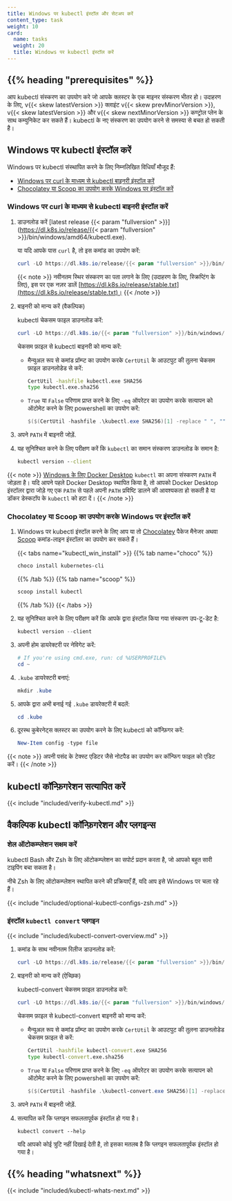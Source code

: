 ```yaml
---
title: Windows पर kubectl इंस्टॉल और सेटअप करें
content_type: task
weight: 10
card:
  name: tasks
  weight: 20
  title: Windows पर kubectl इंस्टॉल करें
---
```


## {{% heading "prerequisites" %}}

आप kubectl संस्करण का उपयोग करे जो आपके क्लस्टर के एक माइनर संस्करण भीतर हो। उदाहरण के लिए, v{{< skew latestVersion >}} क्लाइंट v{{< skew prevMinorVersion >}}, v{{< skew latestVersion >}} और v{{< skew nextMinorVersion >}} कण्ट्रोल प्लेन के साथ कम्युनिकेट कर सकते हैं।
kubectl के नए संस्करण का उपयोग करने से समस्या से बचत हो सकती है।

## Windows पर kubectl इंस्टॉल करें

Windows पर kubectl संस्थापित करने के लिए निम्नलिखित विधियाँ मौजूद हैं:

- [Windows पर curl के माध्यम से kubectl बाइनरी इंस्टॉल करें](#Windows-पर-curl-के-माध्यम-से-kubectl-बाइनरी-इंस्टॉल-करें)
- [Chocolatey या Scoop का उपयोग करके Windows पर इंस्टॉल करें](#Chocolatey-या-Scoop-का-उपयोग-करके-Windows-पर-इंस्टॉल-करें)

### Windows पर curl के माध्यम से kubectl बाइनरी इंस्टॉल करें

1. डाउनलोड करें [latest release {{< param "fullversion" >}}](https://dl.k8s.io/release/{{< param "fullversion" >}}/bin/windows/amd64/kubectl.exe).

   या यदि आपके पास `curl` है, तो इस कमांड का उपयोग करें:

   ```powershell
   curl -LO https://dl.k8s.io/release/{{< param "fullversion" >}}/bin/windows/amd64/kubectl.exe
   ```

   {{< note >}}
   नवीनतम स्थिर संस्करण का पता लगाने के लिए (उदाहरण के लिए, स्क्रिप्टिंग के लिए), इस पर एक नज़र डालें [https://dl.k8s.io/release/stable.txt](https://dl.k8s.io/release/stable.txt)।
   {{< /note >}}

1. बाइनरी को मान्य करें (वैकल्पिक)

   kubectl चेकसम फाइल डाउनलोड करें:

   ```powershell
   curl -LO https://dl.k8s.io/{{< param "fullversion" >}}/bin/windows/amd64/kubectl.exe.sha256
   ```

   चेकसम फ़ाइल से kubectl बाइनरी को मान्य करें:

   - मैन्युअल रूप से कमांड प्रॉम्प्ट का उपयोग करके `CertUtil` के आउटपुट की तुलना चेकसम फ़ाइल डाउनलोडेड से करें:

     ```cmd
     CertUtil -hashfile kubectl.exe SHA256
     type kubectl.exe.sha256
     ```

   - `True` या `False` परिणाम प्राप्त करने के लिए `-eq` ऑपरेटर का उपयोग करके सत्यापन को ऑटोमेट करने के लिए powershell का उपयोग करें:

     ```powershell
     $($(CertUtil -hashfile .\kubectl.exe SHA256)[1] -replace " ", "") -eq $(type .\kubectl.exe.sha256)
     ```

1. अपने `PATH` में बाइनरी जोड़ें.

1. यह सुनिश्चित करने के लिए परीक्षण करें कि `kubectl` का समान संस्करण डाउनलोड के समान है:

   ```cmd
   kubectl version --client
   ```

{{< note >}}
[Windows के लिए Docker Desktop](https://docs.docker.com/docker-for-windows/#kubernetes) `kubectl` का अपना संस्करण `PATH` में जोड़ता है।
यदि आपने पहले Docker Desktop स्थापित किया है, तो आपको Docker Desktop इंस्टॉलर द्वारा जोड़े गए एक `PATH` से पहले अपनी `PATH` प्रविष्टि डालने की आवश्यकता हो सकती है या डॉकर डेस्कटॉप के `kubectl` को हटा दें।
{{< /note >}}

### Chocolatey या Scoop का उपयोग करके Windows पर इंस्टॉल करें

1. Windows पर kubectl इंस्टॉल करने के लिए आप या तो [Chocolatey](https://chocolatey.org) पैकेज मैनेजर अथवा [Scoop](https://scoop.sh) कमांड-लाइन इंस्टॉलर का उपयोग कर सकते हैं।

   {{< tabs name="kubectl_win_install" >}}
   {{% tab name="choco" %}}
   ```powershell
   choco install kubernetes-cli
   ```
   {{% /tab %}}
   {{% tab name="scoop" %}}
   ```powershell
   scoop install kubectl
   ```
   {{% /tab %}}
   {{< /tabs >}}

1. यह सुनिश्चित करने के लिए परीक्षण करें कि आपके द्वारा इंस्टॉल किया गया संस्करण उप-टू-डेट है:

   ```powershell
   kubectl version --client
   ```

1. अपनी होम डायरेक्टरी पर नेविगेट करें:

   ```powershell
   # If you're using cmd.exe, run: cd %USERPROFILE%
   cd ~
   ```

1. `.kube` डायरेक्टरी बनाएं:

   ```powershell
   mkdir .kube
   ```

1. आपके द्वारा अभी बनाई गई `.kube` डायरेक्टरी में बदलें:

   ```powershell
   cd .kube
   ```

1. दूरस्थ कुबेरनेट्स क्लस्टर का उपयोग करने के लिए kubectl को कॉन्फ़िगर करें:

   ```powershell
   New-Item config -type file
   ```

{{< note >}}
अपनी पसंद के टेक्स्ट एडिटर जैसे नोटपैड का उपयोग कर कॉन्फिग फाइल को एडिट करें।
{{< /note >}}

## kubectl कॉन्फ़िगरेशन सत्यापित करें

{{< include "included/verify-kubectl.md" >}}

## वैकल्पिक kubectl कॉन्फ़िगरेशन और प्लगइन्स

### शेल ऑटोकम्प्लेशन सक्षम करें

kubectl Bash और Zsh के लिए ऑटोकम्प्लेशन का सपोर्ट प्रदान करता है, जो आपको बहुत सारी टाइपिंग बचा सकता है।

नीचे Zsh के लिए ऑटोकम्प्लेशन स्थापित करने की प्रक्रियाएँ हैं, यदि आप इसे Windows पर चला रहे हैं।

{{< include "included/optional-kubectl-configs-zsh.md" >}}

### इंस्टॉल `kubectl convert` प्लगइन

{{< include "included/kubectl-convert-overview.md" >}}

1. कमांड के साथ नवीनतम रिलीज डाउनलोड करें:

   ```powershell
   curl -LO https://dl.k8s.io/release/{{< param "fullversion" >}}/bin/windows/amd64/kubectl-convert.exe
   ```

1. बाइनरी को मान्य करें (ऐच्छिक)

   kubectl-convert चेकसम फ़ाइल डाउनलोड करें:

   ```powershell
   curl -LO https://dl.k8s.io/{{< param "fullversion" >}}/bin/windows/amd64/kubectl-convert.exe.sha256
   ```

   चेकसम फ़ाइल से kubectl-convert बाइनरी को मान्य करें:

   - मैन्युअल रूप से कमांड प्रॉम्प्ट का उपयोग करके `CertUtil` के आउटपुट की तुलना डाउनलोडेड चेकसम फ़ाइल से करें:

     ```cmd
     CertUtil -hashfile kubectl-convert.exe SHA256
     type kubectl-convert.exe.sha256
     ```

   - `True` या `False` परिणाम प्राप्त करने के लिए `-eq` ऑपरेटर का उपयोग करके सत्यापन को ऑटोमेट करने के लिए powershell का उपयोग करें:

     ```powershell
     $($(CertUtil -hashfile .\kubectl-convert.exe SHA256)[1] -replace " ", "") -eq $(type .\kubectl-convert.exe.sha256)
     ```

1. अपने `PATH` में बाइनरी जोड़ें.

1. सत्यापित करें कि प्लगइन सफलतापूर्वक इंस्टॉल हो गया है।

   ```shell
   kubectl convert --help
   ```

   यदि आपको कोई त्रुटि नहीं दिखाई देती है, तो इसका मतलब है कि प्लगइन सफलतापूर्वक इंस्टॉल हो गया है।

## {{% heading "whatsnext" %}}

{{< include "included/kubectl-whats-next.md" >}}
